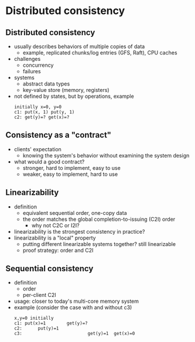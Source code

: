 # Distributed consistency

## Distributed consistency  
* usually describes behaviors of multiple copies of data
  * example, replicated chunks/log entries (GFS, Raft), CPU caches
* challenges
  * concurrency
  * failures
* systems
  * abstract data types 
  * key-value store (memory, registers)
* not defined by states, but by operations, example
  ```
  initially x=0, y=0
  c1: put(x, 1) put(y, 1)
  c2: get(y)=? get(x)=?
  ```  

## Consistency as a "contract" 
* clients' expectation
  * knowing the system's behavior without examining the system design
* what would a good contract?
  * stronger, hard to implement, easy to use 
  * weaker, easy to implement, hard to use  

## Linearizability
* definition
  * equivalent sequential order, one-copy data 
  * the order matches the global completion-to-issuing (C2I) order 
    * why not C2C or I2I? 
* linearizability is the strongest consistency in practice?
* linearizability is a "local" property
  * putting different linearizable systems together? still linearizable
  * proof strategy: order and C2I 

## Sequential consistency 
* definition
  * order
  * per-client C2I
* usage: closer to today's multi-core memory system
* example (consider the case with and without c3)
  ```
  x,y=0 initially
  c1: put(x)=1        get(y)=?
  c2:      put(y)=1
  c3:                         get(y)=1  get(x)=0
  
  ```
